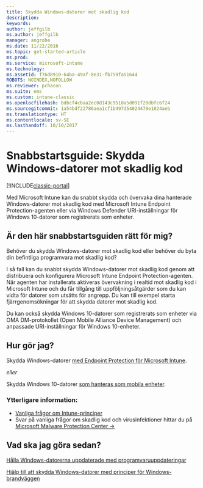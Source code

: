 ```yaml
---
title: Skydda Windows-datorer mot skadlig kod
description: 
keywords: 
author: jeffgilb
ms.author: jeffgilb
manager: angrobe
ms.date: 11/22/2016
ms.topic: get-started-article
ms.prod: 
ms.service: microsoft-intune
ms.technology: 
ms.assetid: f76d8910-64ba-49af-8e31-fb759fa51644
ROBOTS: NOINDEX,NOFOLLOW
ms.reviewer: pchacon
ms.suite: ems
ms.custom: intune-classic
ms.openlocfilehash: bdbcf4cbaa2ec0d143c9518a5d091f20dbfc6f24
ms.sourcegitcommit: 1a54bdf22786aea1cf1b497d54024470e1024aeb
ms.translationtype: HT
ms.contentlocale: sv-SE
ms.lasthandoff: 10/10/2017
---
```

# <a name="quick-start-guide-protect-windows-pcs-against-malware-threats"></a>Snabbstartsguide: Skydda Windows-datorer mot skadlig kod

[!INCLUDE[classic-portal](../includes/classic-portal.md)]

Med Microsoft Intune kan du snabbt skydda och övervaka dina hanterade Windows-datorer mot skadlig kod med Microsoft Intune Endpoint Protection-agenten eller via Windows Defender URI-inställningar för Windows 10-datorer som registrerats som enheter.

## <a name="is-this-quick-start-guide-right-for-me"></a>Är den här snabbstartsguiden rätt för mig?
Behöver du skydda Windows-datorer mot skadlig kod eller behöver du byta din befintliga programvara mot skadlig kod?

I så fall kan du snabbt skydda Windows-datorer mot skadlig kod genom att distribuera och konfigurera Microsoft Intune Endpoint Protection-agenten. När agenten har installerats aktiveras övervakning i realtid mot skadlig kod i Microsoft Intune och du får tillgång till uppföljningsåtgärder som du kan vidta för datorer som utsätts för angrepp. Du kan till exempel starta fjärrgenomsökningar för att skydda datorer mot skadlig kod.

Du kan också skydda Windows 10-datorer som registrerats som enheter via OMA DM-protokollet (Open Mobile Alliance Device Management) och anpassade URI-inställningar för Windows 10-enheter.

## <a name="how-do-i-do-it"></a>Hur gör jag?
Skydda Windows-datorer [med Endpoint Protection för Microsoft Intune](/intune-classic/deploy-use/help-secure-windows-pcs-with-endpoint-protection-for-microsoft-intune).

*eller*

Skydda Windows 10-datorer [som hanteras som mobila enheter](/intune-classic/deploy-use/windows-10-policy-settings-in-microsoft-intune).


### <a name="additional-information"></a>Ytterligare information:
- [Vanliga frågor om Intune-principer](/intune-classic/deploy-use/manage-settings-and-features-on-your-devices-with-microsoft-intune-policies#frequently-asked-questions-about-intune-policies)
- Svar på vanliga frågor om skadlig kod och virusinfektioner hittar du på <a href="https://www.microsoft.com/security/portal/mmpc/" target="_blank"> Microsoft Malware Protection Center &rarr;</a>


## <a name="what-should-i-do-next"></a>Vad ska jag göra sedan?
[Hålla Windows-datorerna uppdaterade med programvaruuppdateringar](/intune-classic/deploy-use/keep-windows-pcs-up-to-date-with-software-updates-in-microsoft-intune)

[Hjälp till att skydda Windows-datorer med principer för Windows-brandväggen](/intune-classic/deploy-use/help-protect-windows-pcs-using-windows-firewall-policies-in-microsoft-intune)
